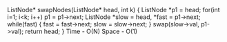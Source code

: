 ListNode* swapNodes(ListNode* head, int k)
{
ListNode *p1 = head;
for(int i=1; i<k; i++)
p1 = p1->next;
ListNode *slow = head, *fast = p1->next;
while(fast)
{
fast = fast->next;
slow = slow->next;
}
swap(slow->val, p1->val);
return head;
}
Time - O(N)
Space - O(1)
